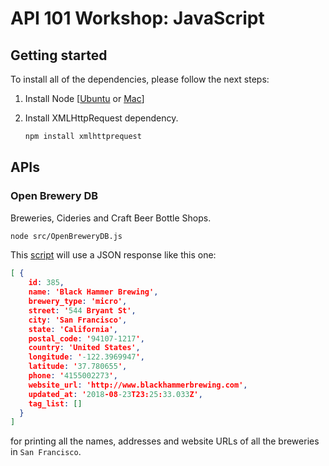 # API 101 Workshop: JavaScript

## Getting started

To install all of the dependencies, please follow the next steps:

1. Install Node [[Ubuntu](https://www.digitalocean.com/community/tutorials/how-to-install-node-js-on-ubuntu-16-04) or [Mac](https://blog.teamtreehouse.com/install-node-js-npm-mac)]

2. Install XMLHttpRequest dependency.

   ```bash
   npm install xmlhttprequest
   ```

   

## APIs

### Open Brewery DB

Breweries, Cideries and Craft Beer Bottle Shops.

```bash
node src/OpenBreweryDB.js
```

This [script](src/OpenBreweryDB.js) will use a JSON response like this one:

```json
[ { 
    id: 385,
    name: 'Black Hammer Brewing',
    brewery_type: 'micro',
    street: '544 Bryant St',
    city: 'San Francisco',
    state: 'California',
    postal_code: '94107-1217',
    country: 'United States',
    longitude: '-122.3969947',
    latitude: '37.780655',
    phone: '4155002273',
    website_url: 'http://www.blackhammerbrewing.com',
    updated_at: '2018-08-23T23:25:33.033Z',
    tag_list: []
  }
]
```

for printing all the names, addresses and website URLs of all the breweries in `San Francisco`.